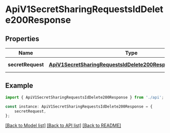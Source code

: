 # ApiV1SecretSharingRequestsIdDelete200Response


## Properties

Name | Type | Description | Notes
------------ | ------------- | ------------- | -------------
**secretRequest** | [**ApiV1SecretSharingRequestsIdDelete200ResponseSecretRequest**](ApiV1SecretSharingRequestsIdDelete200ResponseSecretRequest.md) |  | [default to undefined]

## Example

```typescript
import { ApiV1SecretSharingRequestsIdDelete200Response } from './api';

const instance: ApiV1SecretSharingRequestsIdDelete200Response = {
    secretRequest,
};
```

[[Back to Model list]](../README.md#documentation-for-models) [[Back to API list]](../README.md#documentation-for-api-endpoints) [[Back to README]](../README.md)
